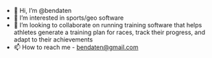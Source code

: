 - 👋 Hi, I’m @bendaten
- 👀 I’m interested in sports/geo software
- 💞️ I’m looking to collaborate on running training software that helps athletes generate a training plan for races, track their progress, and adapt to their achievements
- 📫 How to reach me - bendaten@gmail.com

<!---
bendaten/bendaten is a ✨ special ✨ repository because its `README.md` (this file) appears on your GitHub profile.
You can click the Preview link to take a look at your changes.
--->
